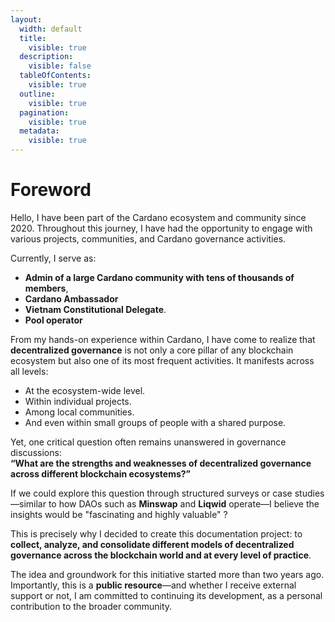 ```yaml
---
layout:
  width: default
  title:
    visible: true
  description:
    visible: false
  tableOfContents:
    visible: true
  outline:
    visible: true
  pagination:
    visible: true
  metadata:
    visible: true
---
```


# Foreword

Hello, I have been part of the Cardano ecosystem and community since 2020. Throughout this journey, I have had the opportunity to engage with various projects, communities, and Cardano governance activities.

Currently, I serve as:

* **Admin of a large Cardano community with tens of thousands of members**,
* **Cardano Ambassador**
* **Vietnam Constitutional Delegate**.
* **Pool operator**

From my hands-on experience within Cardano, I have come to realize that **decentralized governance** is not only a core pillar of any blockchain ecosystem but also one of its most frequent activities. It manifests across all levels:

* At the ecosystem-wide level.
* Within individual projects.
* Among local communities.
* And even within small groups of people with a shared purpose.

Yet, one critical question often remains unanswered in governance discussions:\
&#x20;**“What are the strengths and weaknesses of decentralized governance across different blockchain ecosystems?”**

If we could explore this question through structured surveys or case studies—similar to how DAOs such as **Minswap** and **Liqwid** operate—I believe the insights would be "fascinating and highly valuable" ?

This is precisely why I decided to create this documentation project: to **collect, analyze, and consolidate different models of decentralized governance across the blockchain world and at every level of practice**.

The idea and groundwork for this initiative started more than two years ago. Importantly, this is a **public resource**—and whether I receive external support or not, I am committed to continuing its development, as a personal contribution to the broader community.
